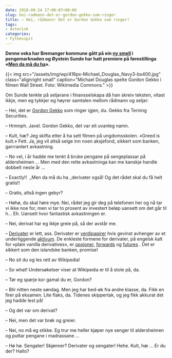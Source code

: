 ```yaml
---
date: 2010-09-24 17:00:07+00:00
slug: hei-radmann-det-er-gordon-gekko-som-ringer
title: – Hei, rådmann! Det er Gordon Gekko som ringer!
tags: 
- Asterisk
categories:
- Fylkesspit
---
```


**Denne veka har Bremanger kommune gått på ein [ny smell](http://nrk.no/nyheter/distrikt/nrk_sogn_og_fjordane/1.7307831) i pengemarknaden og Øystein Sunde har hatt premiere på førestillinga «[Men da må du ha](http://www.dagbladet.no/2010/09/23/kultur/oystein_sunde/show/dizzie_showteater/13509948/)».**


<!--more-->

{{< img src="/assets/img/wp/416px-Michael_Douglas_Navy3-bs400.jpg" class="alignright small" caption="Michael Douglas spelte Gordon Gekko i filmen Wall Street. Foto: Wikimedia Commons." >}}

Om Sunde tenkte på seljarane i finansselskapa då han skreiv teksten, vitast ikkje, men eg tykkjer eg høyrer samtalen mellom rådmann og seljar:

– Hei, det er [Gordon Gekko](http://en.wikipedia.org/wiki/Gordon_Gekko) som ringer igjen, du. Gekko fra Terning Securities.

– Hrmnph. Javel. Gordon Gekko, det var eit uvanleg namn.

– Kult, hæ? Jeg skifta etter å ha sett filmen på ungdomsskolen. «Greed is kult.» Fett. Ja, jeg vil altså selge inn noen aksjefond, sikkert som banken, garrrantert avkastning.

– No vel, i år hadde me tenkt å bruke pengane på sengeplassar på aldersheimen … Men med den rette avkastninga kan me kanskje handle dobbelt neste år …

– Exactly!!  _Men da må du ha _derivater også! Og det rådet skal du få helt gratis!!

– Gratis, altså ingen gebyr?

– Høhø, du skal høre mye. Nei, rådet jeg gir deg på telefonen her og nå tar vi ikke noe for, men vi tar to prosent av investert beløp uansett om det går til h… Eh. Uansett hvor fantastisk avkastningen er.

– Nei, derivat har eg ikkje greie på, så der avstår me.

– [Derivater](http://no.wikipedia.org/wiki/Derivat) er lett, ass. Derivater er [verdipapirer](http://no.wikipedia.org/wiki/Verdipapir) hvis gevinst avhenger av et underliggende [aktivum](http://no.wikipedia.org/wiki/Aktiva). De enkleste formene for derivater, på engelsk kalt for «plain vanilla derivatives», er [opsjoner](http://no.wikipedia.org/wiki/Opsjon), [forwards](http://no.wikipedia.org/wiki/Forwardkontrakt) og [futures](http://no.wikipedia.org/wiki/Futureskontrakt) . Det er sikkert som den islandske banken, promise!

– No sit du og les rett av Wikipedia!

– So what! Undersøkelser viser at Wikipedia er til å stole på, da.

– Tør eg spørje kor gamal du er, Gordon?

– Blir nitten neste søndag. Men jeg har bed-øk fra andre klasse, da. Fikk en firer på eksamen. Lite flaks, da. Tidenes skippertak, og jeg fikk akkurat det jeg hadde lest på!

– Og det var om derivat?

– Nei, men det var brøk og greier.

– Nei, no må eg stikke. Eg trur me heller kjøper nye senger til aldersheimen og puttar pengane i madrassane …

– Hø hø. Sengater! Skjønner? Derivater og sengater! Hehe. Kult, hæ … Er du der? Hallo?

